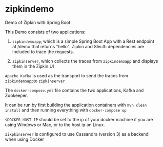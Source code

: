 # zipkindemo
Demo of Zipkin with Spring Boot

This Demo consists of two applications:

1. ```zipkindemoapp```, which is a simple Spring Boot App with a Rest endpoint at /demo that returns "hello". Zipkin and Sleuth dependencies are included to trace the requests.
 
2. ```zipkinserver```, which collects the traces from ```zipkindemoapp``` and displays them in the Zipkin UI
 
 
```Apache Kafka``` is used as the transport to send the traces from ```zipkindemoapp```to ```zipkinserver```

The ```docker-compose.yml``` file contains the two applications, Kafka and Zookeeper.

It can be run by first building the application containers with ```mvn clean install``` and then running everything with ```docker-compose up```

```$DOCKER_HOST_IP``` should be set to the ip of your docker machine if you are using Windows or Mac, or to the host ip on Linux.

```zikpkinserver``` is configured to use Cassandra (version 3) as a backend when using Docker